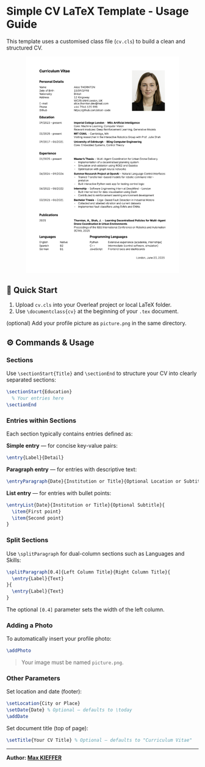 # Simple CV LaTeX Template - Usage Guide

This template uses a customised class file (```cv.cls```) to build a clean and structured CV.

<div align="center">
  <img src="assets/cv_example.png" alt="CV Example" width="400"/>
</div>

## :dash: Quick Start

1. Upload `cv.cls` into your Overleaf project or local LaTeX folder.  
2. Use `\documentclass{cv}` at the beginning of your `.tex` document.  

(optional) Add your profile picture as `picture.png` in the same directory.  

## :gear: Commands & Usage

### Sections

Use `\sectionStart{Title}` and `\sectionEnd` to structure your CV into clearly separated sections:

```latex
\sectionStart{Education}
  % Your entries here
\sectionEnd
```

### Entries within Sections

Each section typically contains entries defined as:

**Simple entry** — for concise key-value pairs:
  ```latex
  \entry{Label}{Detail}
  ```

**Paragraph entry** — for entries with descriptive text:
  ```latex
  \entryParagraph{Date}{Institution or Title}{Optional Location or Subtitle}{Description paragraph}
  ```

**List entry** — for entries with bullet points:
  ```latex
  \entryList{Date}{Institution or Title}{Optional Subtitle}{
    \item{First point}
    \item{Second point}
  }
  ```

### Split Sections

Use `\splitParagraph` for dual-column sections such as Languages and Skills:

```latex
\splitParagraph[0.4]{Left Column Title}{Right Column Title}{
  \entry{Label}{Text}
}{
  \entry{Label}{Text}
}
```

The optional `[0.4]` parameter sets the width of the left column.

### Adding a Photo

To automatically insert your profile photo:

```latex
\addPhoto
```

> Your image must be named `picture.png`.

### Other Parameters

Set location and date (footer):
  ```latex
  \setLocation{City or Place}
  \setDate{Date} % Optional — defaults to \today
  \addDate
  ```

Set document title (top of page):
  ```latex
  \setTitle{Your CV Title} % Optional — defaults to "Curriculum Vitae"
  ```

---

**Author: [Max KIEFFER](https://github.com/mkiefferus)**